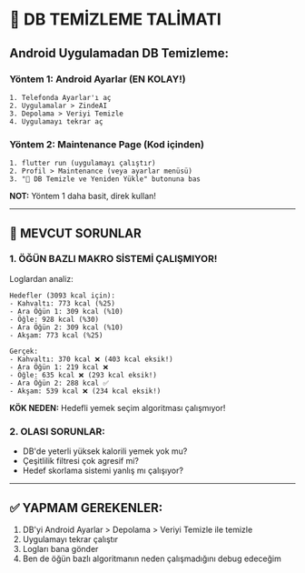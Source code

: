 # 🔧 DB TEMİZLEME TALİMATI

## Android Uygulamadan DB Temizleme:

### Yöntem 1: Android Ayarlar (EN KOLAY!)
```
1. Telefonda Ayarlar'ı aç
2. Uygulamalar > ZindeAI
3. Depolama > Veriyi Temizle
4. Uygulamayı tekrar aç
```

### Yöntem 2: Maintenance Page (Kod içinden)
```
1. flutter run (uygulamayı çalıştır)
2. Profil > Maintenance (veya ayarlar menüsü)
3. "🔄 DB Temizle ve Yeniden Yükle" butonuna bas
```

**NOT:** Yöntem 1 daha basit, direk kullan!

---

## 🐛 MEVCUT SORUNLAR

### 1. ÖĞÜN BAZLI MAKRO SİSTEMİ ÇALIŞMIYOR!

Loglardan analiz:
```
Hedefler (3093 kcal için):
- Kahvaltı: 773 kcal (%25)
- Ara Öğün 1: 309 kcal (%10)
- Öğle: 928 kcal (%30)
- Ara Öğün 2: 309 kcal (%10)
- Akşam: 773 kcal (%25)

Gerçek:
- Kahvaltı: 370 kcal ❌ (403 kcal eksik!)
- Ara Öğün 1: 219 kcal ❌
- Öğle: 635 kcal ❌ (293 kcal eksik!)
- Ara Öğün 2: 288 kcal ✅
- Akşam: 539 kcal ❌ (234 kcal eksik!)
```

**KÖK NEDEN:** Hedefli yemek seçim algoritması çalışmıyor!

### 2. OLASI SORUNLAR:
- DB'de yeterli yüksek kalorili yemek yok mu?
- Çeşitlilik filtresi çok agresif mi?
- Hedef skorlama sistemi yanlış mı çalışıyor?

---

## ✅ YAPMAM GEREKENLER:

1. DB'yi Android Ayarlar > Depolama > Veriyi Temizle ile temizle
2. Uygulamayı tekrar çalıştır
3. Logları bana gönder
4. Ben de öğün bazlı algoritmanın neden çalışmadığını debug edeceğim
